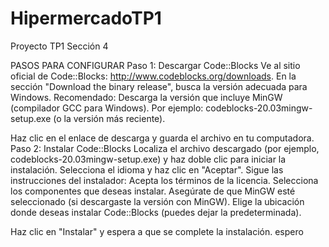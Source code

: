 # HipermercadoTP1
Proyecto TP1 Sección 4 

PASOS PARA CONFIGURAR 
Paso 1: Descargar Code::Blocks
Ve al sitio oficial de Code::Blocks: http://www.codeblocks.org/downloads.
En la sección "Download the binary release", busca la versión adecuada para Windows.
Recomendado: Descarga la versión que incluye MinGW (compilador GCC para Windows). Por ejemplo:
codeblocks-20.03mingw-setup.exe (o la versión más reciente).

Haz clic en el enlace de descarga y guarda el archivo en tu computadora.
Paso 2: Instalar Code::Blocks
Localiza el archivo descargado (por ejemplo, codeblocks-20.03mingw-setup.exe) y haz doble clic para iniciar la instalación.
Selecciona el idioma y haz clic en "Aceptar".
Sigue las instrucciones del instalador:
Acepta los términos de la licencia.
Selecciona los componentes que deseas instalar. Asegúrate de que MinGW esté seleccionado (si descargaste la versión con MinGW).
Elige la ubicación donde deseas instalar Code::Blocks (puedes dejar la predeterminada).

Haz clic en "Instalar" y espera a que se complete la instalación. espero 
